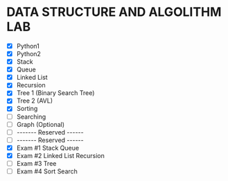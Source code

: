 # DATA STRUCTURE AND ALGOLITHM LAB
- [x] Python1
- [x] Python2
- [x] Stack
- [x] Queue
- [x] Linked List
- [x] Recursion
- [X] Tree 1 (Binary Search Tree)
- [x] Tree 2 (AVL)
- [x] Sorting
- [ ] Searching
- [ ] Graph (Optional)
- [ ] ------- Reserved ------
- [ ] ------- Reserved ------
- [X] Exam #1 Stack Queue
- [x] Exam #2 Linked List Recursion
- [ ] Exam #3 Tree
- [ ] Exam #4 Sort Search